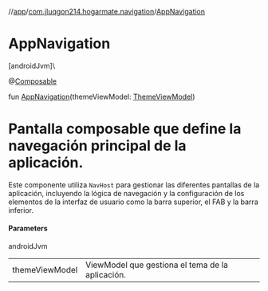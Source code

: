 //[app](../../index.md)/[com.jluqgon214.hogarmate.navigation](index.md)/[AppNavigation](-app-navigation.md)

# AppNavigation

[androidJvm]\

@[Composable](https://developer.android.com/reference/kotlin/androidx/compose/runtime/Composable.html)

fun [AppNavigation](-app-navigation.md)(themeViewModel: [ThemeViewModel](../com.jluqgon214.hogarmate.viewModel/-theme-view-model/index.md))

# Pantalla composable que define la navegación principal de la aplicación.

Este componente utiliza `NavHost` para gestionar las diferentes pantallas de la aplicación, incluyendo la lógica de navegación y la configuración de los elementos de la interfaz de usuario como la barra superior, el FAB y la barra inferior.

#### Parameters

androidJvm

| | |
|---|---|
| themeViewModel | ViewModel que gestiona el tema de la aplicación. |
